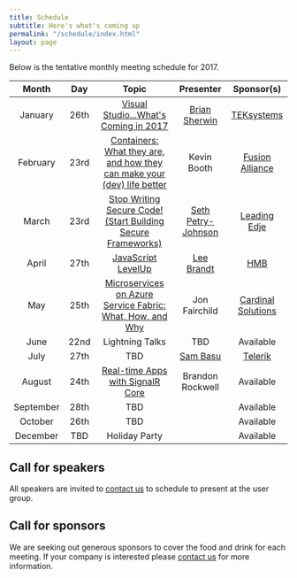 ```yaml
---
title: Schedule
subtitle: Here's what's coming up
permalink: "/schedule/index.html"
layout: page
---
```


Below is the tentative monthly meeting schedule for 2017.

|   Month   |  Day |      Topic      | Presenter | Sponsor(s) |
|:---------:|:----:|:---------------:|:---------:|:----------:|
|  January  | 26th | [Visual Studio...What's Coming in 2017](/2017/01/17/january-2017-visual-studio-whats-coming-in-2017/) | [Brian Sherwin](http://briansherwin.com/) | [TEKsystems](https://www.teksystems.com) |
|  February | 23rd | [Containers: What they are, and how they can make your (dev) life better](/2017/02/07/february-2017-containers-what-they-are-and-how-they-can-make-your-life-better/) | Kevin Booth | [Fusion Alliance](https://fusionalliance.com/) |
|   March   | 23rd | [Stop Writing Secure Code! (Start Building Secure Frameworks)](/2017/03/01/march-2017-stop-writing-secure-code/)       | [Seth Petry-Johnson](http://www.petry-johnson.com) | [Leading Edje](http://leadingedje.com/) |
|   April   | 27th | [JavaScript LevelUp](/2017/04/07/april-2017-javascript-levelup/) | [Lee Brandt](http://leebrandt.me/) | [HMB](http://www.hmbnet.com/) |
|    May    | 25th | [Microservices on Azure Service Fabric: What, How, and Why](/2017/05/12/may-2017-microservices-on-azure-service-fabric/)| Jon Fairchild | [Cardinal Solutions](http://www.cardinalsolutions.com) |
|    June   | 22nd | Lightning Talks | TBD | Available |
|    July   | 27th | TBD | [Sam Basu](https://samidipbasu.com/) | [Telerik](http://www.telerik.com/) |
|   August  | 24th | [Real-time Apps with SignalR Core](/2017/08/02/signalrcore/) | Brandon Rockwell | Available |
| September | 28th |       TBD       |           | Available |
|  October  | 26th |       TBD       |           | Available |
|  December |  TBD |  Holiday Party  |           | Available |

## Call for speakers

All speakers are invited to [contact us](/about/#contact) to schedule to present at the user group.

## Call for sponsors

We are seeking out generous sponsors to cover the food and drink for each meeting. If your company is interested please [contact us](/about/#contact) for more information.
